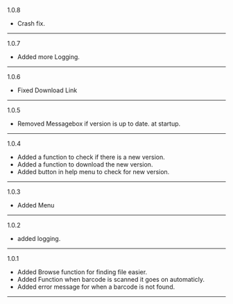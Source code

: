 1.0.8
+ Crash fix.
___
1.0.7
+ Added more Logging.
___
1.0.6
+ Fixed Download Link
___
1.0.5
+ Removed Messagebox if version is up to date. at startup.
___
1.0.4
+ Added a function to check if there is a new version.
+ Added a function to download the new version.
+ Added button in help menu to check for new version.
___
1.0.3
+ Added Menu
___
1.0.2
+ added logging.
___
1.0.1
+ Added Browse function for finding file easier.
+ Added Function when barcode is scanned it goes on automaticly.
+ Added error message for when a barcode is not found.
___